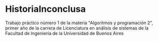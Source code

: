 # HistoriaInconclusa

Trabajo práctico número 1 de la materia "Algoritmos y programación 2", primer año de la carrera de Licenciatura en análisis de sistemas de la Facultad de Ingeniería de la Universidad de Buenos Aires
